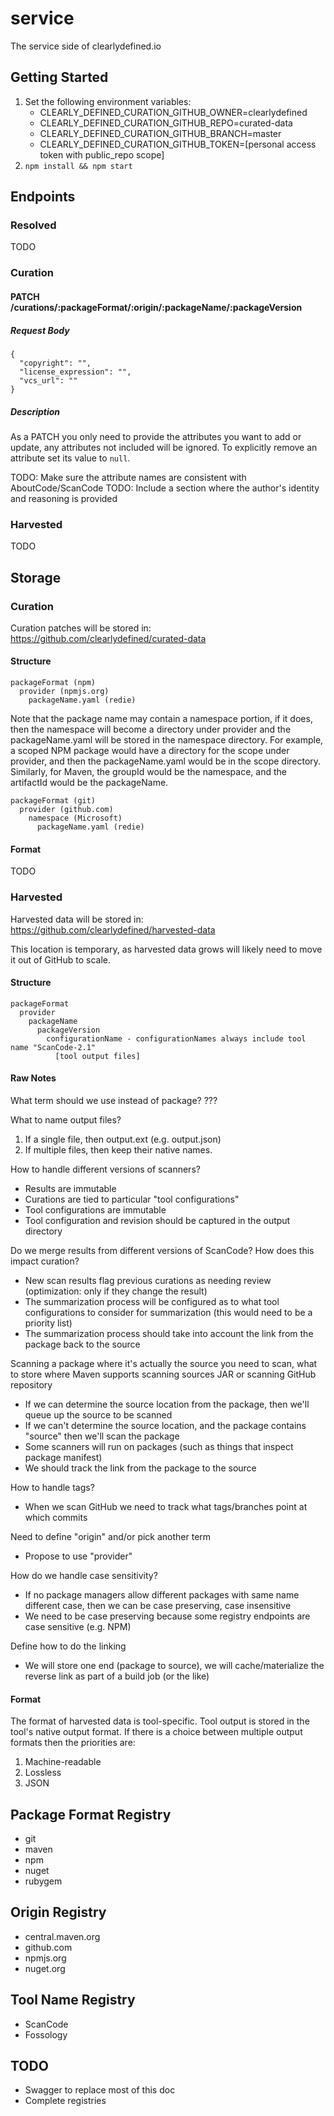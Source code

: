 # service
The service side of clearlydefined.io

## Getting Started
1. Set the following environment variables:
   * CLEARLY_DEFINED_CURATION_GITHUB_OWNER=clearlydefined
   * CLEARLY_DEFINED_CURATION_GITHUB_REPO=curated-data
   * CLEARLY_DEFINED_CURATION_GITHUB_BRANCH=master
   * CLEARLY_DEFINED_CURATION_GITHUB_TOKEN=[personal access token with public_repo scope]
1. `npm install && npm start`

## Endpoints
### Resolved
TODO

### Curation
#### PATCH /curations/:packageFormat/:origin/:packageName/:packageVersion

##### Request Body
```
{
  "copyright": "",
  "license_expression": "",
  "vcs_url": ""
}
```

##### Description
As a PATCH you only need to provide the attributes you want to add or update, any attributes not included will be ignored. To explicitly remove an attribute set its value to `null`.

TODO: Make sure the attribute names are consistent with AboutCode/ScanCode
TODO: Include a section where the author's identity and reasoning is provided

### Harvested
TODO

## Storage
### Curation
Curation patches will be stored in:
https://github.com/clearlydefined/curated-data

#### Structure
```
packageFormat (npm)
  provider (npmjs.org)
    packageName.yaml (redie)
```

Note that the package name may contain a namespace portion, if it does, then the namespace will become a directory under provider and the packageName.yaml will be stored in the namespace directory. For example, a scoped NPM package would have a directory for the scope under provider, and then the packageName.yaml would be in the scope directory. Similarly, for Maven, the groupId would be the namespace, and the artifactId would be the packageName.

```
packageFormat (git)
  provider (github.com)
    namespace (Microsoft)
      packageName.yaml (redie)
```

#### Format
TODO

### Harvested
Harvested data will be stored in:
https://github.com/clearlydefined/harvested-data

This location is temporary, as harvested data grows will likely need to move it out of GitHub to scale.

#### Structure
```
packageFormat
  provider
    packageName
      packageVersion
        configurationName - configurationNames always include tool name "ScanCode-2.1"
          [tool output files]
```

#### Raw Notes
What term should we use instead of package?
???

What to name output files?
1. If a single file, then output.ext (e.g. output.json)
2. If multiple files, then keep their native names.

How to handle different versions of scanners?
* Results are immutable
* Curations are tied to particular "tool configurations"
* Tool configurations are immutable
* Tool configuration and revision should be captured in the output directory

Do we merge results from different versions of ScanCode? How does this impact curation?
* New scan results flag previous curations as needing review (optimization: only if they change the result)
* The summarization process will be configured as to what tool configurations to consider for summarization (this would need to be a priority list)
* The summarization process should take into account the link from the package back to the source

Scanning a package where it's actually the source you need to scan, what to store where
Maven supports scanning sources JAR or scanning GitHub repository
* If we can determine the source location from the package, then we'll queue up the source to be scanned
* If we can't determine the source location, and the package contains "source" then we'll scan the package
* Some scanners will run on packages (such as things that inspect package manifest)
* We should track the link from the package to the source

How to handle tags?
* When we scan GitHub we need to track what tags/branches point at which commits

Need to define "origin" and/or pick another term
* Propose to use "provider"

How do we handle case sensitivity?
* If no package managers allow different packages with same name different case, then we can be case preserving, case insensitive
* We need to be case preserving because some registry endpoints are case sensitive (e.g. NPM)

Define how to do the linking
* We will store one end (package to source), we will cache/materialize the reverse link as part of a build job (or the like)

#### Format
The format of harvested data is tool-specific. Tool output is stored in the tool's native output format. If there is a choice between multiple output formats then the priorities are:
1. Machine-readable
1. Lossless
1. JSON

## Package Format Registry
* git
* maven
* npm
* nuget
* rubygem

## Origin Registry
* central.maven.org
* github.com
* npmjs.org
* nuget.org

## Tool Name Registry
* ScanCode
* Fossology

## TODO
* Swagger to replace most of this doc
* Complete registries
